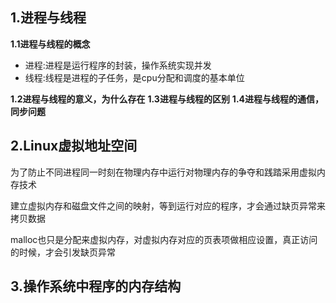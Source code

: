 ## 1.进程与线程

**1.1进程与线程的概念**

- 进程:进程是运行程序的封装，操作系统实现并发
- 线程:线程是进程的子任务，是cpu分配和调度的基本单位

**1.2进程与线程的意义，为什么存在**
**1.3进程与线程的区别**
**1.4进程与线程的通信，同步问题**

## 2.Linux虚拟地址空间

为了防止不同进程同一时刻在物理内存中运行对物理内存的争夺和践踏采用虚拟内存技术

建立虚拟内存和磁盘文件之间的映射，等到运行对应的程序，才会通过缺页异常来拷贝数据

malloc也只是分配来虚拟内存，对虚拟内存对应的页表项做相应设置，真正访问的时候，才会引发缺页异常


## 3.操作系统中程序的内存结构

